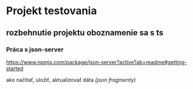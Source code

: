 # Projekt testovania

## rozbehnutie projektu oboznamenie sa s ts

### Práca s json-server
  https://www.npmjs.com/package/json-server?activeTab=readme#getting-started

ako načítať, uložiť, aktualizovať dáta *(json fragmenty)*